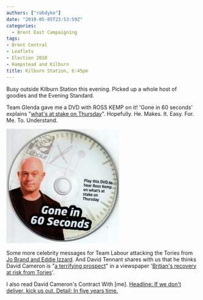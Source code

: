 ```yaml
---
authors: ["robdyke"]
date: "2010-05-05T23:53:59Z"
categories:
  - Brent East Campaigning
tags:
- Brent Central
- Leaflets
- Election 2010
- Hampstead and Kilburn
title: Kilburn Station, 6:45pm
---
```

Busy outside Kilburn Station this evening. Picked up a whole host of goodies and the Evening Standard.

Team Glenda gave me a DVD with ROSS KEMP on it! 'Gone in 60 seconds' explains "[what's at stake on Thursday](http://www.thestraightchoice.org/leaflets/5369)". Hopefully. He. Makes. It. Easy. For. Me. To. Understand.

[<img class="aligncenter size-medium wp-image-337" title="Gone in 60 seconds" src="/pubfiles/2010/05/5MAY-kilburn-station-0032-297x300.jpg" alt="" width="297" height="300" />](/pubfiles/2010/05/5MAY-kilburn-station-0032.jpg)

Some more celebrity messages for Team Labour attacking the Tories from [Jo Brand and Eddie Izzard](http://www.thestraightchoice.org/leaflets/5362). And David Tennant shares with us that he thinks David Cameron is "[a terrifying prospect](http://www.thestraightchoice.org/leaflets/5365)" in a viewspaper '[Britian's recovery at risk from Tories](http://www.thestraightchoice.org/leaflets/5364)'.

I also read David Cameron's Contract With [me]. [Headline: If we don't deliver, kick us out. Detail: In five years time.](http://www.thestraightchoice.org/leaflets/5366)
